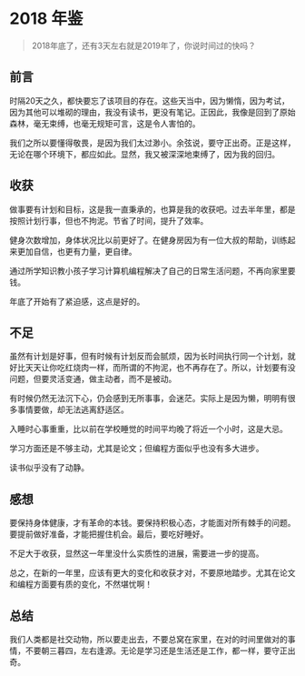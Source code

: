 # 2018 年鉴

> 2018年底了，还有3天左右就是2019年了，你说时间过的快吗？

## 前言

时隔20天之久，都快要忘了该项目的存在。这些天当中，因为懒惰，因为考试，因为其他可以堆砌的理由，我没有读书，更没有笔记。正因此，我像是回到了原始森林，毫无束缚，也毫无规矩可言，这是令人害怕的。

我们之所以要懂得敬畏，是因为我们太过渺小。余弦说，要守正出奇。正是这样，无论在哪个环境下，都应如此。显然，我又被深深地束缚了，因为我的回归。


## 收获

做事要有计划和目标，这是我一直秉承的，也算是我的收获吧。过去半年里，都是按照计划行事，但也不拘泥。节省了时间，提升了效率。

健身次数增加，身体状况比以前更好了。在健身房因为有一位大叔的帮助，训练起来更加自信，也更有力量，更自律。

通过所学知识教小孩子学习计算机编程解决了自己的日常生活问题，不再向家里要钱。

年底了开始有了紧迫感，这点是好的。


## 不足

虽然有计划是好事，但有时候有计划反而会腻烦，因为长时间执行同一个计划，就好比天天让你吃红烧肉一样，而所谓的不拘泥，也不再存在了。所以，计划要有没问题，但要灵活变通，做主动者，而不是被动。

有时候仍然无法沉下心，仍会感到无所事事，会迷茫。实际上是因为懒，明明有很多事情要做，却无法逃离舒适区。

入睡时心事重重，比以前在学校睡觉的时间平均晚了将近一个小时，这是大忌。

学习方面还是不够主动，尤其是论文；但编程方面似乎也没有多大进步。

读书似乎没有了动静。


## 感想

要保持身体健康，才有革命的本钱。要保持积极心态，才能面对所有棘手的问题。要提前做好准备，才能把握住机会。最后，要吃好睡好。

不足大于收获，显然这一年里没什么实质性的进展，需要进一步的提高。

总之，在新的一年里，应该有更大的变化和收获才对，不要原地踏步。尤其在论文和编程方面要有质的变化，不然堪忧啊！


## 总结

我们人类都是社交动物，所以要走出去，不要总窝在家里，在对的时间里做对的事情，不要朝三暮四，左右逢源。无论是学习还是生活还是工作，都一样，要守正出奇。







